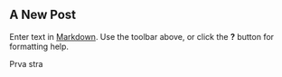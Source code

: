 ## A New Post

Enter text in [Markdown](http://daringfireball.net/projects/markdown/). Use the toolbar above, or click the **?** button for formatting help.

Prva stra